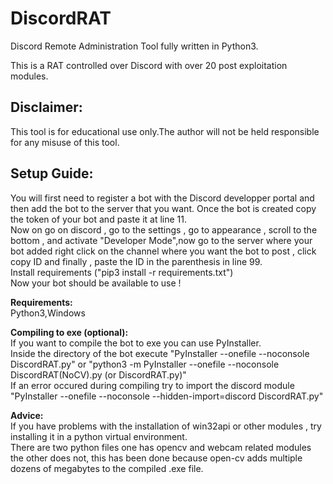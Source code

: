 # DiscordRAT
Discord Remote Administration Tool fully written in Python3.

This is a RAT controlled over Discord with over 20 post exploitation modules.

## **Disclaimer:**

This tool is for educational use only.The author will not be held responsible for any misuse of this tool.

## **Setup Guide:**
You will first need to register a bot with the Discord developper portal and then add the bot to the server that you want.
Once the bot is created copy the token of your bot and paste it at line 11.\
Now on go on discord , go to the settings , go to appearance , scroll to the bottom , and activate "Developer Mode",now go to the server where your bot added right click on the channel where you want the bot to post , click copy ID and finally , paste the ID in the parenthesis in line 99.\
Install requirements ("pip3 install -r requirements.txt")\
Now your bot should be available to use ! 

**Requirements:**\
Python3,Windows

**Compiling to exe (optional):**\
If you want to compile the bot to exe you can use PyInstaller.\
Inside the directory of the bot execute "PyInstaller --onefile --noconsole DiscordRAT.py" or "python3 -m PyInstaller --onefile --noconsole DiscordRAT(NoCV).py (or DiscordRAT.py)"\
If an error occured during compiling try to import the discord module "PyInstaller --onefile --noconsole --hidden-import=discord DiscordRAT.py"

**Advice:**\
If you have problems with the installation of win32api or other modules , try installing it in a python virtual environment.\
There are two python files one has opencv and webcam related modules the other does not, this has been done because open-cv adds multiple dozens of megabytes to the compiled .exe file.
